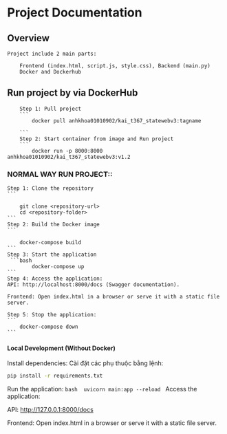 # Project Documentation

## Overview
    Project include 2 main parts:

        Frontend (index.html, script.js, style.css), Backend (main.py)
        Docker and Dockerhub
## Run project by via DockerHub
        Step 1: Pull project
        ```
            docker pull anhkhoa01010902/kai_t367_statewebv3:tagname

        ```
        Step 2: Start container from image and Run project
        ```
            docker run -p 8000:8000 anhkhoa01010902/kai_t367_statewebv3:v1.2


### NORMAL WAY RUN PROJECT:: 
    Step 1: Clone the repository 
    ```

        git clone <repository-url>
        cd <repository-folder>
    ```
    Step 2: Build the Docker image
    ```

        docker-compose build
    ```
    Step 3: Start the application
     ```bash
            docker-compose up
    ```
    Step 4: Access the application:
    API: http://localhost:8000/docs (Swagger documentation).

    Frontend: Open index.html in a browser or serve it with a static file server.

    Step 5: Stop the application:
    ```
        docker-compose down
    ```
#### Local Development (Without Docker)
Install dependencies:
    Cài đặt các phụ thuộc bằng lệnh:
```bash
pip install -r requirements.txt
```

Run the application:
    ```bash 
        uvicorn main:app --reload
    ```
Access the application:

API: http://127.0.0.1:8000/docs

Frontend: Open index.html in a browser or serve it with a static file server.

